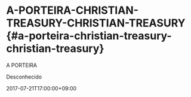 # A-PORTEIRA-CHRISTIAN-TREASURY-CHRISTIAN-TREASURY {#a-porteira-christian-treasury-christian-treasury}

A PORTEIRA

Desconhecido

2017-07-21T17:00:00+09:00